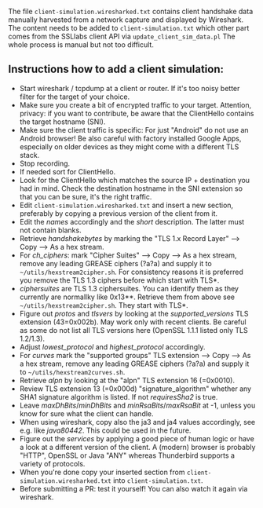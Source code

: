 The file `client-simulation.wiresharked.txt` contains client handshake data manually harvested from a network capture and displayed by Wireshark.
The content needs to be added to `client-simulation.txt` which other part comes from the SSLlabs client API via `update_client_sim_data.pl`
The whole process is manual but not too difficult.

## Instructions how to add a client simulation:

* Start wireshark / tcpdump at a client or router. If it's too noisy better filter for the target of your choice.
* Make sure you create a bit of encrypted traffic to your target. Attention, privacy: if you want to contribute, be aware that the ClientHello contains the target hostname (SNI).
* Make sure the client traffic is specific: For just "Android" do not use an Android browser! Be also careful with factory installed Google Apps, especially on older devices as they might come with a different TLS stack.
* Stop recording.
* If needed sort for ClientHello.
* Look for the ClientHello which matches the source IP + destination you had in mind. Check the destination hostname in the SNI extension so that you can be sure, it's the right traffic.
* Edit `client-simulation.wiresharked.txt` and insert a new section, preferably by copying a previous version of the client from it.
* Edit the *names* accordingly and the *short* description. The latter must not contain blanks.
* Retrieve *handshakebytes* by marking the "TLS 1.x Record Layer" --> Copy --> As a hex stream.
* For *ch_ciphers*: mark "Cipher Suites" --> Copy --> As a hex stream, remove any leading GREASE ciphers (?a?a) and supply it to `~/utils/hexstream2cipher.sh`. For consistency reasons it is preferred you remove the TLS 1.3 ciphers before which start with TLS\*.
* *ciphersuites* are TLS 1.3 ciphersuites. You can identify them as they currently are normallky like 0x13\*\*. Retrieve them from above see `~/utils/hexstream2cipher.sh`. They start with TLS\*.
* Figure out *protos* and *tlsvers* by looking at the *supported_versions* TLS extension (43=0x002b). May work only with recent clients. Be careful as some do not list all TLS versions here (OpenSSL 1.1.1 listed only TLS 1.2/1.3).
* Adjust *lowest_protocol* and *highest_protocol* accordingly.
* For *curves* mark the "supported groups" TLS extension --> Copy --> As a hex stream, remove any leading GREASE ciphers (?a?a) and supply it to `~/utils/hexstream2curves.sh`.
* Retrieve *alpn* by looking at the "alpn" TLS extension 16 (=0x0010).
* Review TLS extension 13 (=0x000d) "signature_algorithm" whether any SHA1 signature algorithm is listed. If not *requiresSha2* is true.
* Leave *maxDhBits*/*minDhBits* and *minRsaBits*/*maxRsaBit* at -1, unless you know for sure what the client can handle.
* When using wireshark, copy also the ja3 and ja4 values accordingly, see e.g. like *java80442*.  This could be used in the future.
* Figure out the *services* by applying a good piece of human logic or have a look at a different version of the client. A (modern) browser is probably "HTTP", OpenSSL or Java "ANY"  whereas Thunderbird supports a variety of protocols.
* When you're done copy your inserted section from `client-simulation.wiresharked.txt` into `client-simulation.txt`.
* Before submitting a PR: test it yourself! You can also watch it again via wireshark.
